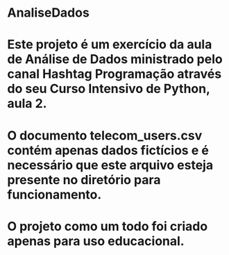 # AnaliseDados

# Este projeto é um exercício da aula de Análise de Dados ministrado pelo canal Hashtag Programação através do seu Curso Intensivo de Python, aula 2.
# O documento telecom_users.csv contém apenas dados fictícios e é necessário que este arquivo esteja presente no diretório para funcionamento.
# O projeto como um todo foi criado apenas para uso educacional.
